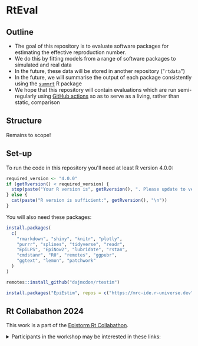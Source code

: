 # RtEval

## Outline

* The goal of this repository is to evaluate software packages for estimating the effective reproduction number.
* We do this by fitting models from a range of software packages to simulated and real data
* In the future, these data will be stored in another repository ("`rtdata`")
* In the future, we will summarise the output of each package consistently using the [`summrt`](https://github.com/EpiForeSITE/summrt) R package
* We hope that this repository will contain evaluations which are run semi-regularly using [GitHub actions](https://docs.github.com/en/actions) so as to serve as a living, rather than static, comparison

## Structure

Remains to scope!

## Set-up

To run the code in this repository you'll need at least R version 4.0.0:

```r
required_version <- "4.0.0"
if (getRversion() < required_version) {
  stop(paste("Your R version is", getRversion(), ". Please update to version", required_version, "or higher."))
} else {
  cat(paste("R version is sufficient:", getRversion(), "\n"))
}
```

You will also need these packages:

```r
install.packages(
  c(
    "rmarkdown", "shiny", "knitr", "plotly",
    "purrr", "splines", "tidyverse", "readr",
    "EpiLPS", "EpiNow2", "lubridate", "rstan",
    "cmdstanr", "R0", "remotes", "ggpubr",
    "ggtext", "lemon", "patchwork"
  )
)

remotes::install_github("dajmcdon/rtestim")

install.packages("EpiEstim", repos = c("https://mrc-ide.r-universe.dev", "https://cloud.r-project.org"))
```

## Rt Collabathon 2024

This work is a part of the [Epistorm Rt Collabathon](https://www.epistorm.org/collabathon2024).

<details>
  <summary>Participants in the workshop may be interested in these links:</summary>

* [Folder](https://drive.google.com/drive/u/1/folders/1_lisRVP_FA5-gtz8zENxp6w6YDEKtXCm)
* [Developer/Implementor](https://docs.google.com/presentation/d/1ByTkzhI2t_2KcS-55ySd3TeVHUMyiln42DxMmJ0KAbg/edit#slide=id.g3047e1edbf3_0_0)
* [User/Evaluator](https://docs.google.com/presentation/d/1yjTKHkPsqzm8Gkqo-h_gAlxmGWh1EALgbcxQD4Bdsps/edit#slide=id.p)
* [Decision Maker](https://docs.google.com/presentation/d/1tCqI534oVKZItKZAoXjhsge81GmVOZx51pd5JKZ8oxI/edit#slide=id.p)
* [Workshop slides](https://docs.google.com/presentation/d/1mMpiTd7DUJr-_YpjISa9u-2vcSEz7xP9/edit#slide=id.p1)
* [Join the Slack workspace](https://join.slack.com/t/epicollabathon2024/shared_invite/zt-2r1oytrvr-omdMDJVzWOnW1faACxLeDQ)
* [Synthetic GLEAM data from Jessica Davis, Ph.D](https://github.com/epistorm/rt-collabathon-2024)  

</details>
